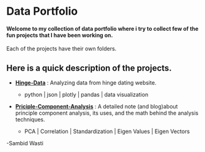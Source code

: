 # Data Portfolio

#### Welcome to my collection of data portfolio where i try to collect few of the fun projects that I have been working on. 
Each of the projects have their own folders.

## Here is a quick description of the projects.

- [**Hinge-Data**](https://github.com/sambidwasti/data_portfolio/tree/main/Hinge-data) : Analyzing data from hinge dating website.
    - python | json | plotly | pandas | data visualization  

- [**Priciple-Component-Analysis**](https://github.com/sambidwasti/data_portfolio/tree/main/Principel-Component-Analysis) : A detailed note (and blog)about principle component analysis, its uses, and the math behind the analysis techniques.
    - PCA | Correlation | Standardization | Eigen Values | Eigen Vectors

-Sambid Wasti

